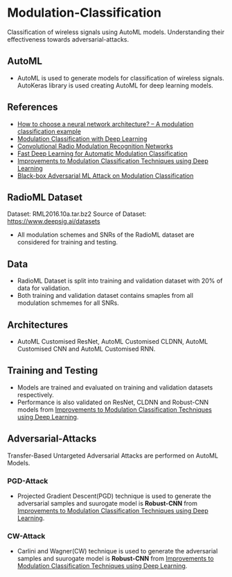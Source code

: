 # Modulation-Classification
Classification of wireless signals using AutoML models. Understanding their effectiveness towards adversarial-attacks.

## AutoML
- AutoML is used to generate models for classification of wireless signals. AutoKeras library is used creating AutoML for deep learning models.

## References
- [How to choose a neural network architecture? – A modulation classification example](https://ieeexplore.ieee.org/document/9221167)
- [Modulation Classification with Deep Learning](https://in.mathworks.com/help/deeplearning/ug/modulation-classification-with-deep-learning.html)
- [Convolutional Radio Modulation Recognition Networks](https://arxiv.org/pdf/1602.04105.pdf)
- [Fast Deep Learning for Automatic Modulation Classification](https://arxiv.org/pdf/1901.05850.pdf)
- [Improvements to Modulation Classification Techniques using Deep Learning](http://noiselab.ucsd.edu/ECE228/projects/Report/76Report.pdf)
- [Black-box Adversarial ML Attack on Modulation Classification](https://arxiv.org/pdf/1908.00635.pdf)

## RadioML Dataset
Dataset: RML2016.10a.tar.bz2
Source of Dataset: https://www.deepsig.ai/datasets
- All modulation schemes and SNRs of the RadioML dataset are considered for training and testing.

## Data
- RadioML Dataset is split into training and validation dataset with 20% of data for validation.
- Both training and validation dataset contains smaples from all modulation schmemes for all SNRs.

## Architectures
- AutoML Customised ResNet, AutoML Customised CLDNN, AutoML Customised CNN and AutoML Customised RNN.

## Training and Testing
- Models are trained and evaluated on training and validation datasets respectively.
- Performance is also validated on ResNet, CLDNN and Robust-CNN models from [Improvements to Modulation Classification Techniques using Deep Learning](http://noiselab.ucsd.edu/ECE228/projects/Report/76Report.pdf).

## Adversarial-Attacks
Transfer-Based Untargeted Adversarial Attacks are performed on AutoML Models.
### PGD-Attack
- Projected Gradient Descent(PGD) technique is used to generate the adversarial samples and suurogate model is **Robust-CNN** from [Improvements to Modulation Classification Techniques using Deep Learning](http://noiselab.ucsd.edu/ECE228/projects/Report/76Report.pdf).

### CW-Attack
- Carlini and Wagner(CW) technique is used to generate the adversarial samples and suurogate model is **Robust-CNN** from [Improvements to Modulation Classification Techniques using Deep Learning](http://noiselab.ucsd.edu/ECE228/projects/Report/76Report.pdf).
